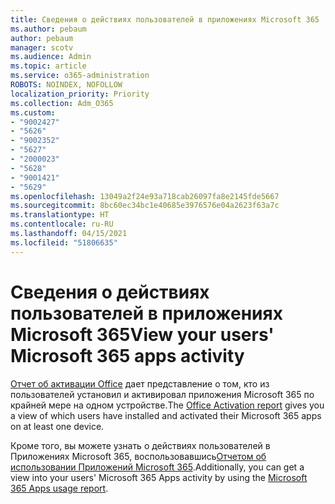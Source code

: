 ```yaml
---
title: Сведения о действиях пользователей в приложениях Microsoft 365
ms.author: pebaum
author: pebaum
manager: scotv
ms.audience: Admin
ms.topic: article
ms.service: o365-administration
ROBOTS: NOINDEX, NOFOLLOW
localization_priority: Priority
ms.collection: Adm_O365
ms.custom:
- "9002427"
- "5626"
- "9002352"
- "5627"
- "2000023"
- "5628"
- "9001421"
- "5629"
ms.openlocfilehash: 13049a2f24e93a718cab26097fa8e2145fde5667
ms.sourcegitcommit: 8bc60ec34bc1e40685e3976576e04a2623f63a7c
ms.translationtype: HT
ms.contentlocale: ru-RU
ms.lasthandoff: 04/15/2021
ms.locfileid: "51806635"
---
```

# <a name="view-your-users-microsoft-365-apps-activity"></a><span data-ttu-id="b0302-102">Сведения о действиях пользователей в приложениях Microsoft 365</span><span class="sxs-lookup"><span data-stu-id="b0302-102">View your users' Microsoft 365 apps activity</span></span>

<span data-ttu-id="b0302-103">[Отчет об активации Office](https://docs.microsoft.com/microsoft-365/admin/activity-reports/microsoft-office-activations?view=o365-worldwide) дает представление о том, кто из пользователей установил и активировал приложения Microsoft 365 по крайней мере на одном устройстве.</span><span class="sxs-lookup"><span data-stu-id="b0302-103">The [Office Activation report](https://docs.microsoft.com/microsoft-365/admin/activity-reports/microsoft-office-activations?view=o365-worldwide) gives you a view of which users have installed and activated their Microsoft 365 apps on at least one device.</span></span>

<span data-ttu-id="b0302-104">Кроме того, вы можете узнать о действиях пользователей в Приложениях Microsoft 365, воспользовавшись[Отчетом об использовании Приложений Microsoft 365](https://docs.microsoft.com/microsoft-365/admin/activity-reports/microsoft365-apps-usage?view=o365-worldwide).</span><span class="sxs-lookup"><span data-stu-id="b0302-104">Additionally, you can get a view into your users' Microsoft 365 Apps activity by using the [Microsoft 365 Apps usage report](https://docs.microsoft.com/microsoft-365/admin/activity-reports/microsoft365-apps-usage?view=o365-worldwide).</span></span>
